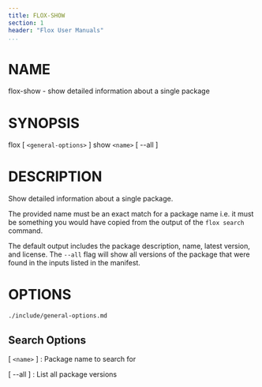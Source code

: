 ```yaml
---
title: FLOX-SHOW
section: 1
header: "Flox User Manuals"
...
```



# NAME

flox-show - show detailed information about a single package

# SYNOPSIS

flox [ `<general-options>` ] show `<name>` [ \--all ]

# DESCRIPTION

Show detailed information about a single package.

The provided name must be an exact match for a package name i.e. it
must be something you would have copied from the output of the
`flox search` command.

The default output includes the package description, name, latest version,
and license. The `--all` flag will show all versions of the package
that were found in the inputs listed in the manifest.

# OPTIONS

```{.include}
./include/general-options.md
```

## Search Options

[ `<name>` ]
:   Package name to search for

[ \--all ]
:   List all package versions
